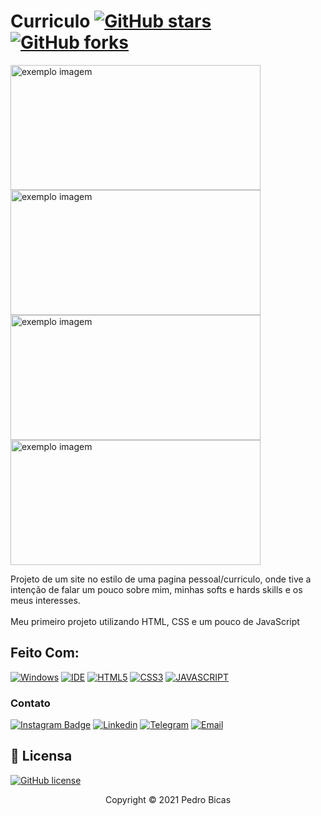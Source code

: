 # Curriculo [![GitHub stars](https://img.shields.io/github/stars/PedroBicas/pagina-pessoal)](https://github.com/PedroBicas/pagina-pessoal/stargazers) [![GitHub forks](https://img.shields.io/github/forks/PedroBicas/pagina-pessoal)](https://github.com/PedroBicas/pagina-pessoal/network)

<img width="400px" height="200px" src="https://cdn.discordapp.com/attachments/905749782721597455/941132999469170688/foto.png" alt="exemplo imagem"><img width="400px" height="200px" src="https://cdn.discordapp.com/attachments/905749782721597455/941137383208939530/unknown.png" alt="exemplo imagem"> <img width="400px" height="200px" src="https://cdn.discordapp.com/attachments/905749782721597455/941137783232282624/unknown.png" alt="exemplo imagem"> <img width="400px" height="200px" src="https://cdn.discordapp.com/attachments/905749782721597455/941137979676688414/unknown.png" alt="exemplo imagem"> 

Projeto de um site no estilo de uma pagina pessoal/curriculo, onde tive a intenção de falar um pouco sobre mim, minhas softs e hards skills e os meus interesses.
<br>
<br>
Meu primeiro projeto utilizando HTML, CSS e um pouco de JavaScript



## Feito Com:
[![Windows](https://img.shields.io/badge/Windows-0078D6?style=for-the-badge&logo=windows&logoColor=white)](https://www.microsoft.com/pt-br/windows/get-windows-10)
[![IDE](https://img.shields.io/badge/Visual_studio_code-0078D4?style=for-the-badge&logo=visual%20studio%20code&logoColor=white)](https://code.visualstudio.com/)
[![HTML5](https://img.shields.io/badge/HTML5-E34F26?style=for-the-badge&logo=html5&logoColor=white)](https://developer.mozilla.org/pt-BR/docs/Web/HTML)
[![CSS3](https://img.shields.io/badge/CSS3-1572B6?style=for-the-badge&logo=css3&logoColor=white)](https://developer.mozilla.org/pt-BR/docs/Web/CSS)
[![JAVASCRIPT](https://img.shields.io/badge/JavaScript-F7DF1E?style=for-the-badge&logo=javascript&logoColor=black)](https://developer.mozilla.org/pt-BR/docs/Web/JavaScript)

### Contato

[![Instagram Badge](https://img.shields.io/badge/Instagram-E4405F?style=for-the-badge&logo=instagram&logoColor=white)](https://www.instagram.com/pedro_bicas/)
[![Linkedin](https://img.shields.io/badge/LinkedIn-0077B5?style=for-the-badge&logo=linkedin&logoColor=white)](https://www.linkedin.com/in/pedro-bicas-89664521a/)
[![Telegram](https://img.shields.io/badge/Telegram-2CA5E0?style=for-the-badge&logo=telegram&logoColor=white)](https://t.me/pedrobicas)
[![Email](https://img.shields.io/badge/Gmail-D14836?style=for-the-badge&logo=gmail&logoColor=white)](mailto:pedrobicascouto@hotmail.com)

## 🔖 Licensa
[![GitHub license](https://img.shields.io/github/license/PedroBicas/pagina-pessoal)](https://github.com/PedroBicas/pagina-pessoal/blob/main/LICENSE)

<p align="center">Copyright © 2021 Pedro Bicas</p>
